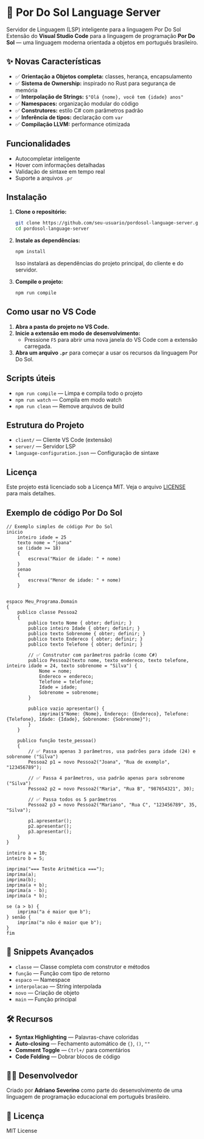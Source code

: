 # 🌅 Por Do Sol Language Server

Servidor de Linguagem (LSP) inteligente para a linguagem Por Do Sol
Extensão do **Visual Studio Code** para a linguagem de programação **Por Do Sol** — uma linguagem moderna orientada a objetos em português brasileiro.

## ✨ Novas Características

- ✅ **Orientação a Objetos completa:** classes, herança, encapsulamento
- ✅ **Sistema de Ownership:** inspirado no Rust para segurança de memória
- ✅ **Interpolação de Strings:** `$"Olá {nome}, você tem {idade} anos"`
- ✅ **Namespaces:** organização modular do código
- ✅ **Construtores:** estilo C# com parâmetros padrão
- ✅ **Inferência de tipos:** declaração com `var`
- ✅ **Compilação LLVM:** performance otimizada

## Funcionalidades
- Autocompletar inteligente
- Hover com informações detalhadas
- Validação de sintaxe em tempo real
- Suporte a arquivos `.pr`

## Instalação

1. **Clone o repositório:**
   ```sh
   git clone https://github.com/seu-usuario/pordosol-language-server.git
   cd pordosol-language-server
   ```

2. **Instale as dependências:**
   ```sh
   npm install
   ```
   Isso instalará as dependências do projeto principal, do cliente e do servidor.

3. **Compile o projeto:**
   ```sh
   npm run compile
   ```

## Como usar no VS Code

1. **Abra a pasta do projeto no VS Code.**
2. **Inicie a extensão em modo de desenvolvimento:**
   - Pressione `F5` para abrir uma nova janela do VS Code com a extensão carregada.
3. **Abra um arquivo `.pr`** para começar a usar os recursos da linguagem Por Do Sol.

## Scripts úteis
- `npm run compile` — Limpa e compila todo o projeto
- `npm run watch` — Compila em modo watch
- `npm run clean` — Remove arquivos de build

## Estrutura do Projeto
- `client/` — Cliente VS Code (extensão)
- `server/` — Servidor LSP
- `language-configuration.json` — Configuração de sintaxe

## Licença
Este projeto está licenciado sob a Licença MIT. Veja o arquivo [LICENSE](LICENSE) para mais detalhes.

## Exemplo de código Por Do Sol

```pordosol
// Exemplo simples de código Por Do Sol
inicio
    inteiro idade = 25
    texto nome = "joana"
    se (idade >= 18) 
    {
        escreva("Maior de idade: " + nome)
    } 
    senao 
    {
        escreva("Menor de idade: " + nome)
    }


espaco Meu_Programa.Domain
{
    publico classe Pessoa2
    {
        publico texto Nome { obter; definir; }
        publico inteiro Idade { obter; definir; }
        publico texto Sobrenome { obter; definir; }
        publico texto Endereco { obter; definir; }
        publico texto Telefone { obter; definir; }

        // ✅ Construtor com parâmetros padrão (como C#)
        publico Pessoa2(texto nome, texto endereco, texto telefone, inteiro idade = 24, texto sobrenome = "Silva") {
            Nome = nome;
            Endereco = endereco;
            Telefone = telefone;
            Idade = idade;
            Sobrenome = sobrenome;
        }

        publico vazio apresentar() {
            imprima($"Nome: {Nome}, Endereço: {Endereco}, Telefone: {Telefone}, Idade: {Idade}, Sobrenome: {Sobrenome}");
        }
    }

    publico função teste_pessoa() 
    {
        // ✅ Passa apenas 3 parâmetros, usa padrões para idade (24) e sobrenome ("Silva")
        Pessoa2 p1 = novo Pessoa2("Joana", "Rua de exemplo", "123456789");
        
        // ✅ Passa 4 parâmetros, usa padrão apenas para sobrenome ("Silva")
        Pessoa2 p2 = novo Pessoa2("Maria", "Rua B", "987654321", 30);
        
        // ✅ Passa todos os 5 parâmetros
        Pessoa2 p3 = novo Pessoa2("Mariano", "Rua C", "123456789", 35, "Silva");
        
        p1.apresentar();
        p2.apresentar();
        p3.apresentar();
    }
}

inteiro a = 10;
inteiro b = 5;

imprima("=== Teste Aritmética ===");
imprima(a);
imprima(b);
imprima(a + b);
imprima(a - b);
imprima(a * b);

se (a > b) {
    imprima("a é maior que b");
} senão {
    imprima("a não é maior que b");
}
fim
```

## 🧩 Snippets Avançados

- `classe` — Classe completa com construtor e métodos
- `função` — Função com tipo de retorno
- `espaco` — Namespace
- `interpolacao` — String interpolada
- `novo` — Criação de objeto
- `main` — Função principal

## 🛠️ Recursos

- **Syntax Highlighting** — Palavras-chave coloridas
- **Auto-closing** — Fechamento automático de `{}`, `()`, `""`
- **Comment Toggle** — `Ctrl+/` para comentários
- **Code Folding** — Dobrar blocos de código


## 👨‍💻 Desenvolvedor

Criado por **Adriano Severino** como parte do desenvolvimento de uma linguagem de programação educacional em português brasileiro.


## 📄 Licença

MIT License
